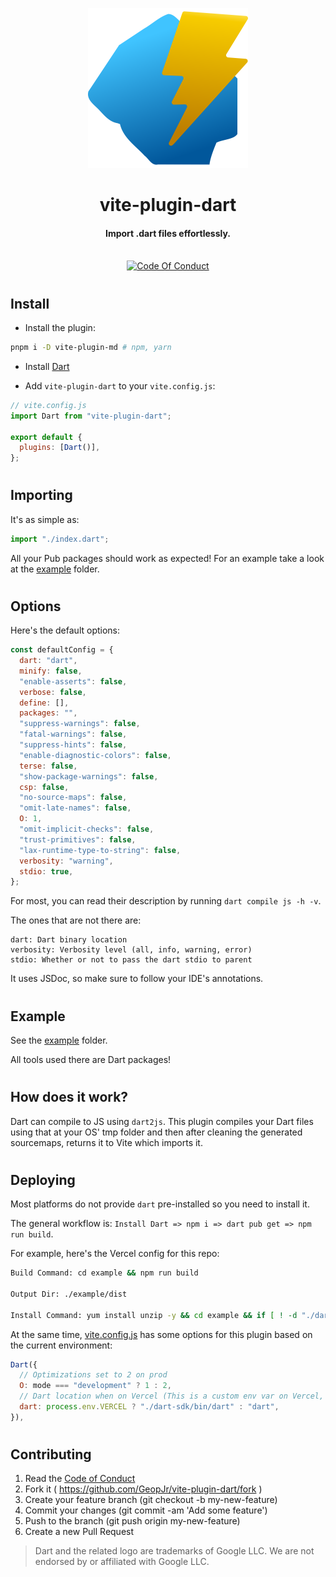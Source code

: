 <p align="center">
  <img width="256" alt="vite plugin dart logo" src="./example/favicon.svg" />
</p>
<h1 align="center">vite-plugin-dart</h1>
<h4 align="center">Import .dart files effortlessly.</h4>
<p align="center">
  <br />
    <a href="https://github.com/GeopJr/vite-plugin-dart/blob/main/CODE_OF_CONDUCT.md"><img src="https://img.shields.io/badge/Contributor%20Covenant-v2.1-3fc5ff.svg?style=for-the-badge&labelColor=00579c" alt="Code Of Conduct" /></a>
</p>

#

## Install

- Install the plugin:

```bash
pnpm i -D vite-plugin-md # npm, yarn
```

- Install [Dart](https://dart.dev/get-dart)

- Add `vite-plugin-dart` to your `vite.config.js`:

```js
// vite.config.js
import Dart from "vite-plugin-dart";

export default {
  plugins: [Dart()],
};
```

#

## Importing

It's as simple as:

```js
import "./index.dart";
```

All your Pub packages should work as expected! For an example take a look at the [example](./example) folder.

#

## Options

Here's the default options:

```js
const defaultConfig = {
  dart: "dart",
  minify: false,
  "enable-asserts": false,
  verbose: false,
  define: [],
  packages: "",
  "suppress-warnings": false,
  "fatal-warnings": false,
  "suppress-hints": false,
  "enable-diagnostic-colors": false,
  terse: false,
  "show-package-warnings": false,
  csp: false,
  "no-source-maps": false,
  "omit-late-names": false,
  O: 1,
  "omit-implicit-checks": false,
  "trust-primitives": false,
  "lax-runtime-type-to-string": false,
  verbosity: "warning",
  stdio: true,
};
```

For most, you can read their description by running `dart compile js -h -v`.

The ones that are not there are:

```
dart: Dart binary location
verbosity: Verbosity level (all, info, warning, error)
stdio: Whether or not to pass the dart stdio to parent
```

It uses JSDoc, so make sure to follow your IDE's annotations.

#

## Example

See the [example](./example) folder.

All tools used there are Dart packages!

#

## How does it work?

Dart can compile to JS using `dart2js`. This plugin compiles your Dart files using that at your OS' tmp folder and then after cleaning the generated sourcemaps, returns it to Vite which imports it.

#

## Deploying

Most platforms do not provide `dart` pre-installed so you need to install it.

The general workflow is: `Install Dart => npm i => dart pub get => npm run build`.

For example, here's the Vercel config for this repo:

```bash
Build Command: cd example && npm run build

Output Dir: ./example/dist

Install Command: yum install unzip -y && cd example && if [ ! -d "./dart-sdk/" ]; then curl -L  https://storage.googleapis.com/dart-archive/channels/be/raw/latest/sdk/dartsdk-linux-x64-release.zip > dart.zip; fi && unzip -qq dart.zip && npm i && ./dart-sdk/bin/dart pub get
```

At the same time, [vite.config.js](./example/vite.config.js) has some options for this plugin based on the current environment:

```js
Dart({
  // Optimizations set to 2 on prod
  O: mode === "development" ? 1 : 2,
  // Dart location when on Vercel (This is a custom env var on Vercel, set to true)
  dart: process.env.VERCEL ? "./dart-sdk/bin/dart" : "dart",
}),
```

#

## Contributing

1. Read the [Code of Conduct](https://github.com/GeopJr/vite-plugin-dart/blob/main/CODE_OF_CONDUCT.md)
2. Fork it ( https://github.com/GeopJr/vite-plugin-dart/fork )
3. Create your feature branch (git checkout -b my-new-feature)
4. Commit your changes (git commit -am 'Add some feature')
5. Push to the branch (git push origin my-new-feature)
6. Create a new Pull Request

> Dart and the related logo are trademarks of Google LLC. We are not endorsed by or affiliated with Google LLC.
